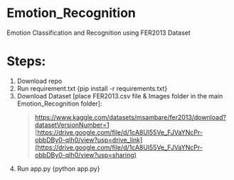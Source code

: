 # Emotion_Recognition
Emotion Classification and Recognition using FER2013 Dataset

# Steps:
1. Download repo
2. Run requirement.txt {pip install -r requirements.txt}
3. Download Dataset [place FER2013.csv file & Images folder in the main Emotion_Recognition folder]:
   > https://www.kaggle.com/datasets/msambare/fer2013/download?datasetVersionNumber=1
   > [https://drive.google.com/file/d/1cA8Ul55Ve_FJVaYNcPr-obbDBy0-qIh0/view?usp=drive_link](https://drive.google.com/file/d/1cA8Ul55Ve_FJVaYNcPr-obbDBy0-qIh0/view?usp=sharing)
4. Run app.py {python app.py}
